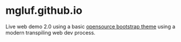 # mgluf.github.io

Live web demo 2.0 using a basic [opensource bootstrap theme](https://github.com/startbootstrap/startbootstrap-freelancer) using a modern transpiling web dev process.
